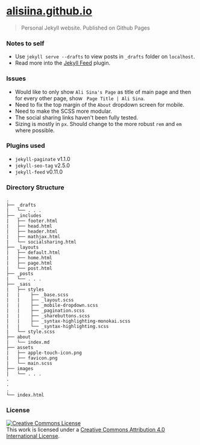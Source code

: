 # [alisiina.github.io](https://alisiina.github.io)
> Personal Jekyll website. Published on Github Pages

### Notes to self
* Use `jekyll serve --drafts` to view posts in `_drafts` folder on `localhost`.
* Read more into the [Jekyll Feed](https://github.com/jekyll/jekyll-feed) plugin.


### Issues
* Would like to only show `Ali Sina's Page` as title of main page and then
for every other page, show ` Page Title | Ali Sina`.
* Need to fix the top margin of the `About` dropdown screen for mobile.
* Need to make the SCSS more modular.
* The social sharing links haven't been fully tested.
* Sizing is mostly in `px`. Should change to the more robust `rem` and `em` where possible.


### Plugins used
* `jekyll-paginate` v1.1.0
* `jekyll-seo-tag` v2.5.0
* `jekyll-feed` v0.11.0


### Directory Structure
```
.     
├── _drafts  
|   └── . . .  
├── _includes  
|   ├── footer.html  
|   ├── head.html
|   ├── header.html
|   ├── mathjax.html
|   └── socialsharing.html
├── _layouts  
|   ├── default.html  
|   ├── home.html
|   ├── page.html  
|   └── post.html  
├── _posts    
|   └── . . .  
├── _sass  
|   ├── styles  
|   |    ├── _base.scss
|   |    ├── _layout.scss
|   |    ├── _mobile-dropdown.scss
|   |    ├── _pagination.scss
|   |    ├── _sharebuttons.scss
|   |    ├── _syntax-highlighting-monokai.scss
|   |    └── _syntax-highlighting.scss
|   └── style.scss    
├── about
|   └── index.md
├── assets
|   ├── apple-touch-icon.png
|   ├── favicon.png
|   └── main.scss
├── images    
|   └── . . .
.
.
.
└── index.html  
```


### License
<a rel="license" href="http://creativecommons.org/licenses/by/4.0/"><img alt="Creative Commons License" style="border-width:0" src="https://i.creativecommons.org/l/by/4.0/88x31.png" /></a><br />This work is licensed under a <a rel="license" href="http://creativecommons.org/licenses/by/4.0/">Creative Commons Attribution 4.0 International License</a>.
